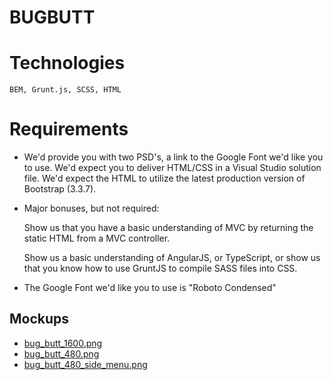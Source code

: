 # BUGBUTT


# Technologies
	BEM, Grunt.js, SCSS, HTML

# Requirements

- We'd provide you with two PSD's, a link to the Google Font we'd like you to use. We'd expect you to deliver HTML/CSS
	in a Visual Studio solution file. We'd expect the HTML to utilize the latest production version of Bootstrap (3.3.7).

- Major bonuses, but not required:

	Show us that you have a basic understanding of MVC by returning the static HTML from a MVC controller.

	Show us a basic understanding of AngularJS, or TypeScript, or show us that you know how to use GruntJS to compile SASS files into CSS.

- The Google Font we'd like you to use is "Roboto Condensed"

Mockups
-------
- [bug_butt_1600.png](https://s11.postimg.org/bj6ld68yp/bug_butt_1600.png)
- [bug_butt_480.png](https://s11.postimg.org/pbl08szq9/bug_butt_480.png)
- [bug_butt_480_side_menu.png](https://s12.postimg.org/4ebjthdt7/bug_butt_480_side_menu.png)
